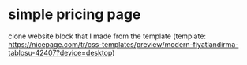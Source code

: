 # simple pricing page
clone website block that I made from the template (template: https://nicepage.com/tr/css-templates/preview/modern-fiyatlandirma-tablosu-42407?device=desktop) 
